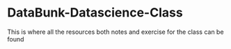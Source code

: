 # DataBunk-Datascience-Class
This is where all the resources both notes and exercise for the class can be found
